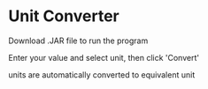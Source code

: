 # Unit Converter

Download .JAR file to run the program

Enter your value and select unit, then click 'Convert'

units are automatically converted to equivalent unit

